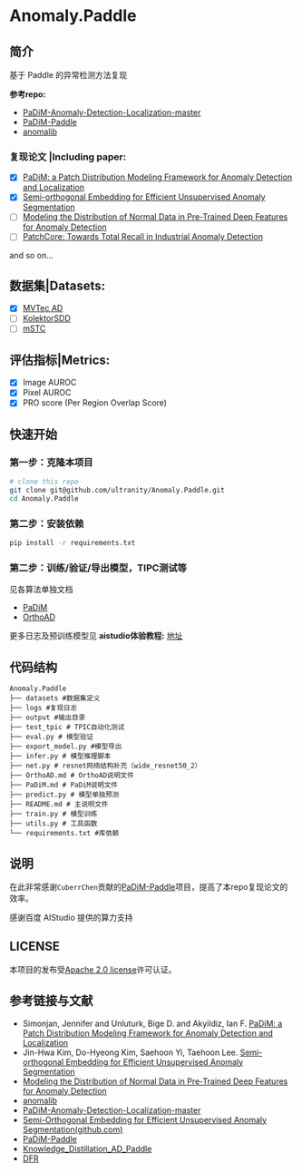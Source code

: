# Anomaly.Paddle

##  简介

基于 Paddle 的异常检测方法复现

**参考repo:** 
- [PaDiM-Anomaly-Detection-Localization-master](https://github.com/xiahaifeng1995/PaDiM-Anomaly-Detection-Localization-master)
- [PaDiM-Paddle](https://github.com/CuberrChen/PaDiM-Paddle)
- [anomalib](https://github.com/openvinotoolkit/anomalib)

### 复现论文 |Including paper:<br>

- [X] [PaDiM: a Patch Distribution Modeling Framework for Anomaly Detection and Localization](https://arxiv.org/abs/2011.08785)
- [x] [Semi-orthogonal Embedding for Efficient Unsupervised Anomaly Segmentation](https://arxiv.org/abs/2105.14737)
- [ ] [Modeling the Distribution of Normal Data in Pre-Trained Deep Features for Anomaly Detection](https://arxiv.org/abs/2005.14140)
- [ ] [PatchCore: Towards Total Recall in Industrial Anomaly Detection ](https://arxiv.org/abs/2106.08265)

and so on...

## 数据集|Datasets:

- [x] [MVTec AD](https://www.mvtec.com/company/research/datasets/mvtec-ad)
- [ ] [KolektorSDD]()
- [ ] [mSTC]()

## 评估指标|Metrics:

- [x] Image AUROC
- [x] Pixel AUROC
- [x] PRO score (Per Region Overlap Score)

## 快速开始

### 第一步：克隆本项目
```bash
# clone this repo
git clone git@github.com/ultranity/Anomaly.Paddle.git
cd Anomaly.Paddle
```

### 第二步：安装依赖
```bash
pip install -r requirements.txt
```

### 第二步：训练/验证/导出模型，TIPC测试等

见各算法单独文档
- [PaDiM](PaDiM.md)
- [OrthoAD](OrthoAD.md)

更多日志及预训练模型见 **aistudio体验教程:** [地址](https://aistudio.baidu.com/aistudio/projectdetail/3824965)

## 代码结构

```
Anomaly.Paddle
├── datasets #数据集定义
├── logs #复现日志
├── output #输出目录
├── test_tpic # TPIC自动化测试
├── eval.py # 模型验证
├── export_model.py #模型导出
├── infer.py # 模型推理脚本
├── net.py # resnet网络结构补充（wide_resnet50_2）
├── OrthoAD.md # OrthoAD说明文件
├── PaDiM.md # PaDiM说明文件
├── predict.py # 模型单独预测
├── README.md # 主说明文件
├── train.py # 模型训练
├── utils.py # 工具函数
└── requirements.txt #库依赖
```

## 说明

在此非常感谢`CuberrChen`贡献的[PaDiM-Paddle](https://github.com/CuberrChen/PaDiM-Paddle)项目，提高了本repo复现论文的效率。

感谢百度 AIStudio 提供的算力支持

##  LICENSE

本项目的发布受[Apache 2.0 license](./LICENSE)许可认证。

##  参考链接与文献

- Simonjan, Jennifer  and  Unluturk, Bige D.  and  Akyildiz, Ian F. [PaDiM: a Patch Distribution Modeling Framework for Anomaly Detection and Localization](https://arxiv.org/pdf/2011.08785)
- Jin-Hwa Kim, Do-Hyeong Kim, Saehoon Yi, Taehoon Lee. [Semi-orthogonal Embedding for Efficient Unsupervised Anomaly Segmentation](https://arxiv.org/abs/2105.14737)
- [Modeling the Distribution of Normal Data in Pre-Trained Deep Features for Anomaly Detection](https://arxiv.org/abs/2005.14140)
- [anomalib](https://github.com/openvinotoolkit/anomalib)
- [PaDiM-Anomaly-Detection-Localization-master](https://github.com/xiahaifeng1995/PaDiM-Anomaly-Detection-Localization-master)
- [Semi-Orthogonal Embedding for Efficient Unsupervised Anomaly Segmentation(github.com)](https://github.com/jnhwkim/orthoad)
- [PaDiM-Paddle](https://github.com/CuberrChen/PaDiM-Paddle)
- [Knowledge_Distillation_AD_Paddle](https://github.com/txyugood/Knowledge_Distillation_AD_Paddle)
- [DFR](https://github.com/YoungGod/DFR)
